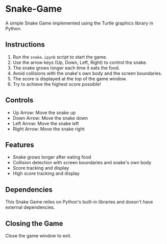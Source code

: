 # Snake-Game

A simple Snake Game implemented using the Turtle graphics library in Python.

## Instructions

1. Run the `snake.ipynb` script to start the game.
2. Use the arrow keys (Up, Down, Left, Right) to control the snake.
3. The snake grows longer each time it eats the food.
4. Avoid collisions with the snake's own body and the screen boundaries.
5. The score is displayed at the top of the game window.
6. Try to achieve the highest score possible!

## Controls

- Up Arrow: Move the snake up
- Down Arrow: Move the snake down
- Left Arrow: Move the snake left
- Right Arrow: Move the snake right

## Features

- Snake grows longer after eating food
- Collision detection with screen boundaries and snake's own body
- Score tracking and display
- High score tracking and display

## Dependencies

This Snake Game relies on Python's built-in libraries and doesn't have external dependencies.

## Closing the Game

Close the game window to exit.

